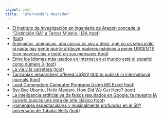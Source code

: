 ```yaml
---
layout: post
title:  "@fernand0's Mastodon"
---
```

*  [El Instituto de Investigación en Ingeniería de Aragón concede la &quot;Distinción I3A&quot; a Tercer Milenio \|  I3A   ](https://i3a.unizar.es/es/noticias/el-instituto-de-investigacion-en-ingenieria-de-aragon-concede-la-distincion-i3a-tercer) ([toot](https://mastodon.social/@fernand0/110571149312794866))
*  [ ](https://hachyderm.io/@darshan) ([toot](https://mastodon.social/@fernand0/110571059051080033))
*  [Amiguicos, amiguicas, una cosica os voy a decir, que no os sepa malo ni nada: hay gente que le atribuye poderes mágicos a poner URGENTE (con mayúsculas y todo) en sus mensajes ](https://mastodon.social/@fernand0/110570974090648053) ([toot](https://mastodon.social/@fernand0/110570974090648053))
*  [Entre los idiomas más usados en Internet en el mundo está el español como número 3 ](https://www.microsiervos.com/archivo/mundoreal/idiomas-mas-usados-internet-mundo-espanol-3.htm) ([toot](https://mastodon.social/@fernand0/110570960027574236))
*  [La vía y la carretera ](https://www.flickr.com/photos/fernand0/52952668843) ([toot](https://mastodon.social/@fernand0/110570722907134249))
*  [Tanzania’s researchers offered US$22,000 to publish in international journals ](https://www.nature.com/articles/d41586-023-01729-) ([toot](https://mastodon.social/@fernand0/110570664729715847))
*  [Load Commodore Computer Programs Using MS Excel ](https://www.instructables.com/Load-Commodore-Computer-Programs-Using-MS-Excel) ([toot](https://mastodon.social/@fernand0/110570382683519589))
*  [Bye Bye Ubuntu, Hello Manjaro. How Did We Get Here? ](https://hackaday.com/2023/06/08/bye-bye-ubuntu-hello-manjaro-how-did-we-get-here) ([toot](https://mastodon.social/@fernand0/110570159886238724))
*  [La inteligencia artificial ya da falsos resultados en Google: te muestra IA cuando buscas una obra de arte clásico ](https://www.genbeta.com/actualidad/inteligencia-artificial-da-falsos-resultados-google-te-muestra-ia-cuando-buscas-obra-arte-clasic) ([toot](https://mastodon.social/@fernand0/110570000565747801))
*  [Homenajes espectaculares y musicalmente profundos en el 50º aniversario de Tubular Bells ](https://www.microsiervos.com/archivo/musica/homenajes-50-aniversario-tubular-bells.htm) ([toot](https://mastodon.social/@fernand0/110569702899919733))
